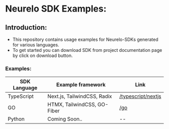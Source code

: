# Neurelo SDK Examples:

## Introduction:

- This repository contains usage examples for Neurelo-SDKs generated for various languages.
- To get started you can download SDK from project documentation page by click on download button.

### Examples:

| SDK Language | Example framework           | Link                                     |
| ------------ | --------------------------- | ---------------------------------------- |
| TypeScript   | Next.js, TailwindCSS, Radix | [/typescript/nextjs](/typescript/nextjs) |
| GO           | HTMX, TailwindCSS, GO-Fiber | [/go](/go)                               |
| Python       | Coming Soon..               | --                                       |
